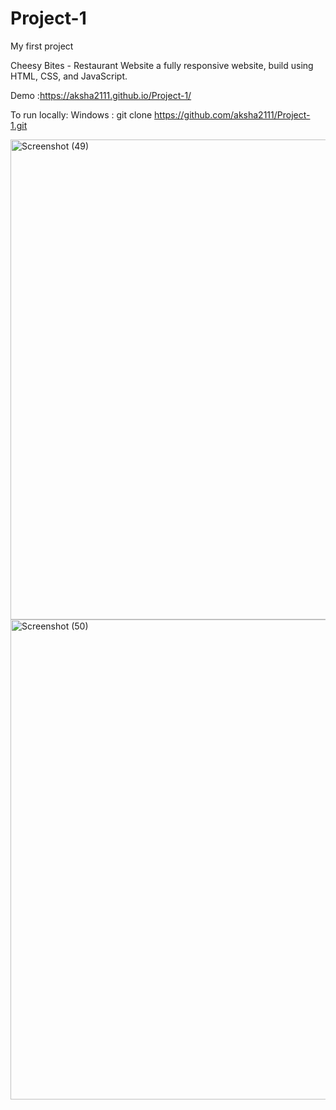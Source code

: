 # Project-1
My first project

Cheesy Bites - Restaurant Website
a fully responsive website, build using HTML, CSS, and JavaScript.

  Demo :https://aksha2111.github.io/Project-1/

 To run locally:
  Windows : git clone https://github.com/aksha2111/Project-1.git

<img width="1366" height="768" alt="Screenshot (49)" src="https://github.com/user-attachments/assets/05b86514-1909-4210-96db-ffc935daeaa0" />


<img width="1366" height="768" alt="Screenshot (50)" src="https://github.com/user-attachments/assets/309eb01c-455f-42e3-893f-7a8f15e8f6fa" />
